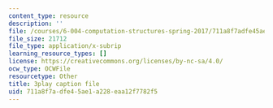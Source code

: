 ```yaml
---
content_type: resource
description: ''
file: /courses/6-004-computation-structures-spring-2017/711a8f7adfe45ae1a228eaa12f7782f5_YEZUywtDJQ4.vtt
file_size: 21712
file_type: application/x-subrip
learning_resource_types: []
license: https://creativecommons.org/licenses/by-nc-sa/4.0/
ocw_type: OCWFile
resourcetype: Other
title: 3play caption file
uid: 711a8f7a-dfe4-5ae1-a228-eaa12f7782f5
---
```

